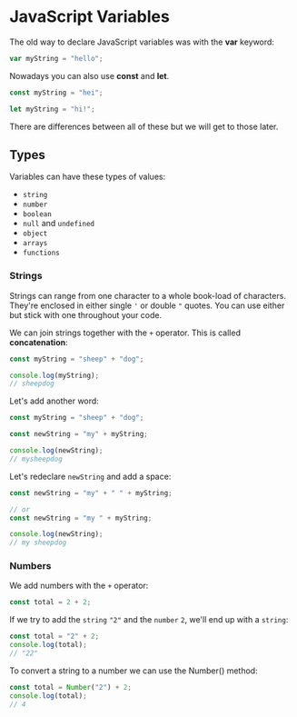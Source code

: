 # JavaScript Variables

The old way to declare JavaScript variables was with the **var** keyword:

```js
var myString = "hello";
```

Nowadays you can also use **const** and **let**.

```js
const myString = "hei";

let myString = "hi!";
```

There are differences between all of these but we will get to those later.

## Types

Variables can have these types of values:

- `string`
- `number`
- `boolean`
- `null` and `undefined`
- `object`
- `arrays`
- `functions`

### Strings

Strings can range from one character to a whole book-load of characters. They're enclosed in either single `'` or double `"` quotes. You can use either but stick with one throughout your code.

We can join strings together with the `+` operator. This is called **concatenation**:

```js
const myString = "sheep" + "dog";

console.log(myString);
// sheepdog
```

Let's add another word:

```js
const myString = "sheep" + "dog";

const newString = "my" + myString;

console.log(newString);
// mysheepdog
```

Let's redeclare `newString` and add a space:

```js
const newString = "my" + " " + myString;

// or
const newString = "my " + myString;

console.log(newString);
// my sheepdog
```

### Numbers

We add numbers with the `+` operator:

```js
const total = 2 + 2;
```

If we try to add the `string` `"2"` and the `number` `2`, we'll end up with a `string`:

```js
const total = "2" + 2;
console.log(total);
// "22"
```

To convert a string to a number we can use the Number() method:

```js
const total = Number("2") + 2;
console.log(total);
// 4
```
